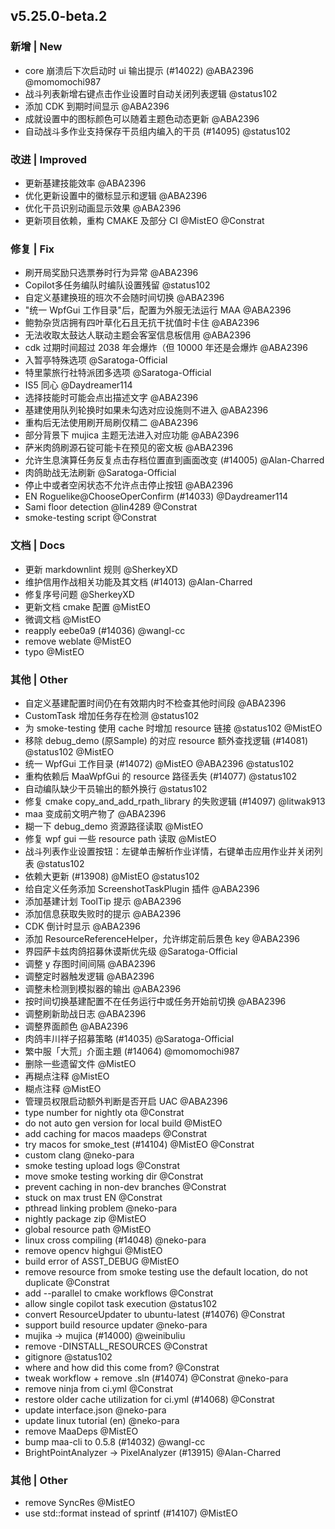 ## v5.25.0-beta.2

### 新增 | New

* core 崩溃后下次启动时 ui 输出提示 (#14022) @ABA2396 @momomochi987
* 战斗列表新增右键点击作业设置时自动关闭列表逻辑 @status102
* 添加 CDK 到期时间显示 @ABA2396
* 成就设置中的图标颜色可以随着主题色动态更新 @ABA2396
* 自动战斗多作业支持保存干员组内编入的干员 (#14095) @status102

### 改进 | Improved

* 更新基建技能效率 @ABA2396
* 优化更新设置中的徽标显示和逻辑 @ABA2396
* 优化干员识别动画显示效果 @ABA2396
* 更新项目依赖，重构 CMAKE 及部分 CI @MistEO @Constrat

### 修复 | Fix

* 刷开局奖励只选票券时行为异常 @ABA2396
* Copilot多任务编队时编队设置残留 @status102
* 自定义基建换班的班次不会随时间切换 @ABA2396
* "统一 WpfGui 工作目录"后，配置为外服无法运行 MAA @ABA2396
* 鲍勃杂货店拥有四叶草化石且无抗干扰值时卡住 @ABA2396
* 无法收取太鼓达人联动主题会客室信息板信用 @ABA2396
* cdk 过期时间超过 2038 年会爆炸（但 10000 年还是会爆炸 @ABA2396
* 入暂亭特殊选项 @Saratoga-Official
* 特里蒙旅行社特派团多选项 @Saratoga-Official
* IS5 同心 @Daydreamer114
* 选择技能时可能会点出描述文字 @ABA2396
* 基建使用队列轮换时如果未勾选对应设施则不进入 @ABA2396
* 重构后无法使用刷开局刷仅精二 @ABA2396
* 部分背景下 mujica 主题无法进入对应功能 @ABA2396
* 萨米肉鸽刷源石锭可能卡在预见的密文板 @ABA2396
* 允许生息演算任务反复点击存档位置直到画面改变 (#14005) @Alan-Charred
* 肉鸽助战无法刷新 @Saratoga-Official
* 停止中或者空闲状态不允许点击停止按钮 @ABA2396
* EN Roguelike@ChooseOperConfirm (#14033) @Daydreamer114
* Sami floor detection @lin4289 @Constrat
* smoke-testing script @Constrat

### 文档 | Docs

* 更新 markdownlint 规则 @SherkeyXD
* 维护信用作战相关功能及其文档 (#14013) @Alan-Charred
* 修复序号问题 @SherkeyXD
* 更新文档 cmake 配置 @MistEO
* 微调文档 @MistEO
* reapply eebe0a9 (#14036) @wangl-cc
* remove weblate @MistEO
* typo @MistEO

### 其他 | Other

* 自定义基建配置时间仍在有效期内时不检查其他时间段 @ABA2396
* CustomTask 增加任务存在检测 @status102
* 为 smoke-testing 使用 cache 时增加 resource 链接 @status102 @MistEO
* 移除 debug_demo (原Sample) 的对应 resource 额外查找逻辑 (#14081) @status102 @MistEO
* 统一 WpfGui 工作目录 (#14072) @MistEO @ABA2396 @status102
* 重构依赖后 MaaWpfGui 的 resource 路径丢失 (#14077) @status102
* 自动编队缺少干员输出的额外换行 @status102
* 修复 cmake copy_and_add_rpath_library 的失败逻辑 (#14097) @litwak913
* maa 变成前文明产物了 @ABA2396
* 糊一下 debug_demo 资源路径读取 @MistEO
* 修复 wpf gui 一些 resource path 读取 @MistEO
* 战斗列表作业设置按钮：左键单击解析作业详情，右键单击应用作业并关闭列表 @status102
* 依赖大更新 (#13908) @MistEO @status102
* 给自定义任务添加 ScreenshotTaskPlugin 插件 @ABA2396
* 添加基建计划 ToolTip 提示 @ABA2396
* 添加信息获取失败时的提示 @ABA2396
* CDK 倒计时显示 @ABA2396
* 添加 ResourceReferenceHelper，允许绑定前后景色 key @ABA2396
* 界园萨卡兹肉鸽招募休谟斯优先级 @Saratoga-Official
* 调整 y 存图时间间隔 @ABA2396
* 调整定时器触发逻辑 @ABA2396
* 调整未检测到模拟器的输出 @ABA2396
* 按时间切换基建配置不在任务运行中或任务开始前切换 @ABA2396
* 调整刷新助战日志 @ABA2396
* 调整界面颜色 @ABA2396
* 肉鸽丰川祥子招募策略 (#14035) @Saratoga-Official
* 繁中服「大荒」介面主題 (#14064) @momomochi987
* 删除一些遗留文件 @MistEO
* 再糊点注释 @MistEO
* 糊点注释 @MistEO
* 管理员权限启动额外判断是否开启 UAC @ABA2396
* type number for nightly ota @Constrat
* do not auto gen version for local build @MistEO
* add caching for macos maadeps @Constrat
* try macos for smoke_test (#14104) @MistEO @Constrat
* custom clang @neko-para
* smoke testing upload logs @Constrat
* move smoke testing working dir @Constrat
* prevent caching in non-dev branches @Constrat
* stuck on max trust EN @Constrat
* pthread linking problem @neko-para
* nightly package zip @MistEO
* global resource path @MistEO
* linux cross compiling (#14048) @neko-para
* remove opencv highgui @MistEO
* build error of ASST_DEBUG @MistEO
* remove resource from smoke testing use the default location, do not duplicate @Constrat
* add --parallel to cmake workflows @Constrat
* allow single copilot task execution @status102
* convert ResourceUpdater to ubuntu-latest (#14076) @Constrat
* support build resource updater @neko-para
* mujika -> mujica (#14000) @weinibuliu
* remove -DINSTALL_RESOURCES @Constrat
* gitignore @status102
* where and how did this come from? @Constrat
* tweak workflow + remove .sln (#14074) @Constrat @neko-para
* remove ninja from ci.yml @Constrat
* restore older cache utilization for ci.yml (#14068) @Constrat
* update interface.json @neko-para
* update linux tutorial (en) @neko-para
* remove MaaDeps @MistEO
* bump maa-cli to 0.5.8 (#14032) @wangl-cc
* BrightPointAnalyzer -> PixelAnalyzer (#13915) @Alan-Charred

### 其他 | Other

* remove SyncRes @MistEO
* use std::format instead of sprintf (#14107) @MistEO
